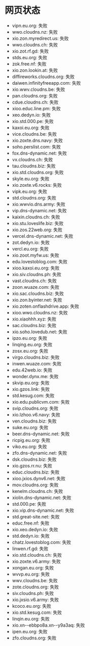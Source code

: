 # 网页状态
- vipn.eu.org: 失败
- wwo.cloudns.nz: 失败
- xio.zon.myredirect.us: 失败
- wwo.cloudns.ch: 失败
- xio.zot.rf.gd: 失败
- stds.eu.org: 失败
- zok.free.nf: 失败
- xio.zon.lookin.at: 失败
- diffireworks.cloudns.org: 失败
- daiwen.infinityfreeapp.com: 失败
- xio.wwv.cloudns.be: 失败
- pan.cloudns.org: 失败
- cdue.cloudns.ch: 失败
- xioo.educ.line.pm: 失败
- xeo.dedyn.io: 失败
- xio.std.000.pe: 失败
- kaxoi.eu.org: 失败
- vice.cloudns.be: 失败
- xio.zoxte.dns.navy: 失败
- soho.perslist.com: 失败
- fox.dns-dynamic.net: 失败
- vx.cloudns.ch: 失败
- tau.cloudns.biz: 失败
- xio.std.cloudns.org: 失败
- skyle.eu.org: 失败
- xio.zoxte.v6.rocks: 失败
- vipk.eu.org: 失败
- std.cloudns.org: 失败
- xio.wwvio.dns.army: 失败
- vip.dns-dynamic.net: 失败
- kaixin.cloudns.ch: 失败
- xio.stu.loveslife.biz: 失败
- xio.zos.22web.org: 失败
- vercel.dns-dynamic.net: 失败
- zot.dedyn.io: 失败
- vercl.eu.org: 失败
- xio.zoot.myfw.us: 失败
- edu.lovestoblog.com: 失败
- xioo.kaxoi.eu.org: 失败
- xio.siv.cloudns.ph: 失败
- vast.cloudns.ch: 失败
- zoon.wuaze.com: 失败
- xio.sac.cloudns.biz: 失败
- xio.zon.byinter.net: 失败
- xio.zoten.onflashdrive.app: 失败
- xioo.wwo.cloudns.nz: 失败
- xio.xiaohhh.xyz: 失败
- sac.cloudns.biz: 失败
- xio.soho.lovedub.net: 失败
- ipzo.eu.org: 失败
- linqing.eu.org: 失败
- zosx.eu.org: 失败
- virgo.cloudns.biz: 失败
- inwen.wuaze.com: 失败
- edu.42web.io: 失败
- wonder.dynx.me: 失败
- skvip.eu.org: 失败
- xio.gzos.link: 失败
- std.kesug.com: 失败
- xio.edu.publicvm.com: 失败
- svip.cloudns.org: 失败
- xio.lzhoo.v6.navy: 失败
- ven.cloudns.biz: 失败
- suke.eu.org: 失败
- beer.dns-dynamic.net: 失败
- ricpig.eu.org: 失败
- viko.eu.org: 失败
- zfo.dns-dynamic.net: 失败
- dsk.cloudns.biz: 失败
- xio.gzos.rr.nu: 失败
- educ.cloudns.biz: 失败
- xioo.jxios.dynv6.net: 失败
- mov.cloudns.org: 失败
- kenelm.cloudns.ch: 失败
- xiolin.dns-dynamic.net: 失败
- std.000.pe: 失败
- xio.vip.dns-dynamic.net: 失败
- std.great-site.net: 失败
- educ.free.nf: 失败
- xio.xeo.dedyn.io: 失败
- std.dedyn.io: 失败
- chatz.lovestoblog.com: 失败
- linwen.rf.gd: 失败
- xio.std.cloudns.ch: 失败
- xio.zoxte.v6.army: 失败
- xongan.eu.org: 失败
- wvvp.eu.org: 失败
- wwv.cloudns.be: 失败
- zote.cloudns.org: 失败
- siv.cloudns.ph: 失败
- xio.jxsio.v6.army: 失败
- kcoco.eu.org: 失败
- xio.std.kesug.com: 失败
- linqin.eu.org: 失败
- xio.xn--ebbpo8a.xn--y9a3aq: 失败
- ipen.eu.org: 失败
- zfo.cloudns.org: 失败
